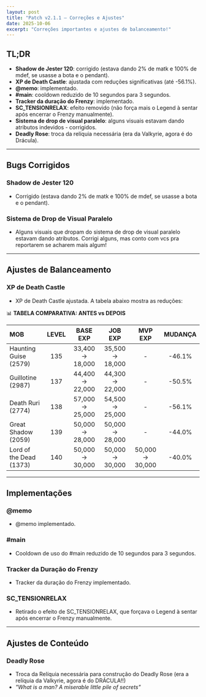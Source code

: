 ```yaml
---
layout: post
title: "Patch v2.1.1 — Correções e Ajustes"
date: 2025-10-06
excerpt: "Correções importantes e ajustes de balanceamento!"
---
```


<div class="post-header">
  <div class="post-meta">

  </div>
</div>

## TL;DR
- **Shadow de Jester 120**: corrigido (estava dando 2% de matk e 100% de mdef, se usasse a bota e o pendant).
- **XP de Death Castle**: ajustada com reduções significativas (até -56.1%).
- **@memo**: implementado.
- **#main**: cooldown reduzido de 10 segundos para 3 segundos.
- **Tracker da duração do Frenzy**: implementado.
- **SC_TENSIONRELAX**: efeito removido (não força mais o Legend à sentar após encerrar o Frenzy manualmente).
- **Sistema de drop de visual paralelo**: alguns visuais estavam dando atributos indevidos - corrigidos.
- **Deadly Rose**: troca da relíquia necessária (era da Valkyrie, agora é do Drácula).

---

## Bugs Corrigidos

### **Shadow de Jester 120**
- Corrigido (estava dando 2% de matk e 100% de mdef, se usasse a bota e o pendant).

### **Sistema de Drop de Visual Paralelo**
- Alguns visuais que dropam do sistema de drop de visual paralelo estavam dando atributos. Corrigi alguns, mas conto com vcs pra reportarem se acharem mais algum!

---

## Ajustes de Balanceamento

### **XP de Death Castle**
- XP de Death Castle ajustada. A tabela abaixo mostra as reduções:

📊 **TABELA COMPARATIVA: ANTES vs DEPOIS**

| **MOB** | **LEVEL** | **BASE EXP** | **JOB EXP** | **MVP EXP** | **MUDANÇA** |
|:--------|:---------:|:------------:|:-----------:|:-----------:|:-----------:|
| Haunting Guise (2579) | 135 | 33,400 → 18,000 | 35,500 → 18,000 | - | -46.1% |
| Guillotine (2987) | 137 | 44,400 → 22,000 | 44,300 → 22,000 | - | -50.5% |
| Death Ruri (2774) | 138 | 57,000 → 25,000 | 54,500 → 25,000 | - | -56.1% |
| Great Shadow (2059) | 139 | 50,000 → 28,000 | 50,000 → 28,000 | - | -44.0% |
| Lord of the Dead (1373) | 140 | 50,000 → 30,000 | 50,000 → 30,000 | 50,000 → 30,000 | -40.0% |

---

## Implementações

### **@memo**
- @memo implementado.

### **#main**
- Cooldown de uso do #main reduzido de 10 segundos para 3 segundos.

### **Tracker da Duração do Frenzy**
- Tracker da duração do Frenzy implementado.

### **SC_TENSIONRELAX**
- Retirado o efeito de SC_TENSIONRELAX, que forçava o Legend à sentar após encerrar o Frenzy manualmente.

---

## Ajustes de Conteúdo

### **Deadly Rose**
- Troca da Relíquia necessária para construção do Deadly Rose (era a relíquia da Valkyrie, agora é do DRÁCULA!!)
- *"What is a man? A miserable little pile of secrets"*
